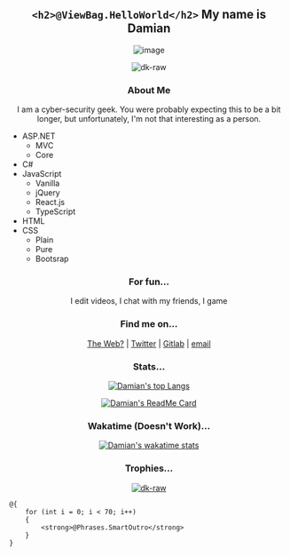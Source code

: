 <div align='center'>
 
## `<h2>@ViewBag.HelloWorld</h2>` My name is Damian

![image](https://user-images.githubusercontent.com/68110106/110680421-429ad480-81e1-11eb-9d39-16b3dad3b023.png)

<p> <img src="https://komarev.com/ghpvc/?username=dk-raw&label=Profile%20views&color=0e75b6&style=flat" alt="dk-raw" /> </p>

<!--test test -->
### About Me

I am a cyber-security geek. You were probably expecting this to be a bit longer, but unfortunately, I'm not that interesting as a person. 

<div align='left'>

- ASP.NET
    - MVC
    - Core
- C#
- JavaScript
    - Vanilla
    - jQuery
    - React.js
    - TypeScript
- HTML
- CSS
    - Plain
    - Pure
    - Bootsrap

</div>

### For fun...
I edit videos,
I chat with my friends,
I game

### Find me on...

[The Web?](https://dkatsios.ml "dkatsios.ml") | 
 [Twitter](https://twitter.com/damik_raw "@damik_raw") | 
 [Gitlab](https://gitlab.com/dk.raw "@dk.raw") | 
 [email](mailto:hello@dkatsios.tk?subject=Github&body=Dear%20Damian%2C%0D%0A%0D%0AI%20am%20writing%20to%20inform%20%2F%20warn%20%2F%20respond%20%2F%20ask%20you%20about%20.%20.%20. "hello@dkatsios.tk") 
</div>
<div align='center'>
 
### Stats...
 
 [![Damian's top Langs](https://github-readme-stats.vercel.app/api/top-langs/?username=dk-raw&show_icons=true&theme=gotham&bg_color=171b22&text_color=CCCCCC&hide_border=true&include_all_commits=true)](https://github.com/anuraghazra/github-readme-stats "Damian's top languages")
 
   [![Damian's ReadMe Card](https://github-readme-stats.vercel.app/api?username=dk-raw&show_icons=true&theme=gotham&bg_color=171b22&text_color=CCCCCC&hide_border=true&include_all_commits=true )](https://github.com/anuraghazra/github-readme-stats "Damian's ReadMe")
  
<!--  [![Damian's Commits](https://github-readme-streak-stats.herokuapp.com/?user=dk-raw&show_icons=true&theme=gotham&text_color=171B22&bg_color=171B22&hide_border=true&include_all_commits=true)](https://github.com/anuraghazra/github-readme-stats "Damian's commit streak")
-->
   
### Wakatime (Doesn't Work)...
   
   [![Damian's wakatime stats](https://github-readme-stats.vercel.app/api/wakatime?username=dk_raw&show_icons=true&theme=gotham&bg_color=171b22&text_color=CCCCCC&hide_border=true&include_all_commits=true)](https://github.com/anuraghazra/github-readme-stats "Damian's WakaTime")

### Trophies...

<p> <a href="https://github.com/ryo-ma/github-profile-trophy"><img src="https://github-profile-trophy.vercel.app/?username=dk-raw&theme=darkhub&margin-w=10&margin-h=10&column=7" alt="dk-raw" /></a> </p>

</div>

```CSHTML
@{
    for (int i = 0; i < 70; i++) 
    {
        <strong>@Phrases.SmartOutro</strong>
    }
}
```

